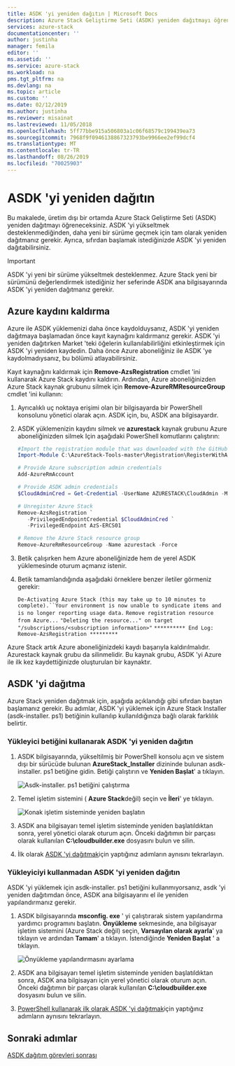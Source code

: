 ```yaml
---
title: ASDK 'yi yeniden dağıtın | Microsoft Docs
description: Azure Stack Geliştirme Seti (ASDK) yeniden dağıtmayı öğrenin.
services: azure-stack
documentationcenter: ''
author: justinha
manager: femila
editor: ''
ms.assetid: ''
ms.service: azure-stack
ms.workload: na
pms.tgt_pltfrm: na
ms.devlang: na
ms.topic: article
ms.custom: ''
ms.date: 02/12/2019
ms.author: justinha
ms.reviewer: misainat
ms.lastreviewed: 11/05/2018
ms.openlocfilehash: 5ff77bbe915a506803a1c06f68579c199439ea73
ms.sourcegitcommit: 7968f9f0946138867323793be9966ee2ef99dcf4
ms.translationtype: MT
ms.contentlocale: tr-TR
ms.lasthandoff: 08/26/2019
ms.locfileid: "70025903"
---
```

# <a name="redeploy-the-asdk"></a>ASDK 'yi yeniden dağıtın
Bu makalede, üretim dışı bir ortamda Azure Stack Geliştirme Seti (ASDK) yeniden dağıtmayı öğreneceksiniz. ASDK 'yi yükseltmek desteklenmediğinden, daha yeni bir sürüme geçmek için tam olarak yeniden dağıtmanız gerekir. Ayrıca, sıfırdan başlamak istediğinizde ASDK 'yi yeniden dağıtabilirsiniz.

> [!IMPORTANT]
> ASDK 'yi yeni bir sürüme yükseltmek desteklenmez. Azure Stack yeni bir sürümünü değerlendirmek istediğiniz her seferinde ASDK ana bilgisayarında ASDK 'yi yeniden dağıtmanız gerekir.

## <a name="remove-azure-registration"></a>Azure kaydını kaldırma 
Azure ile ASDK yüklemenizi daha önce kaydolduysanız, ASDK 'yi yeniden dağıtmaya başlamadan önce kayıt kaynağını kaldırmanız gerekir. ASDK 'yi yeniden dağıtırken Market 'teki öğelerin kullanılabilirliğini etkinleştirmek için ASDK 'yi yeniden kaydedin. Daha önce Azure aboneliğiniz ile ASDK 'ye kaydolmadıysanız, bu bölümü atlayabilirsiniz.

Kayıt kaynağını kaldırmak için **Remove-AzsRegistration** cmdlet 'ini kullanarak Azure Stack kaydını kaldırın. Ardından, Azure aboneliğinizden Azure Stack kaynak grubunu silmek için **Remove-AzureRMResourceGroup** cmdlet 'ini kullanın:

1. Ayrıcalıklı uç noktaya erişimi olan bir bilgisayarda bir PowerShell konsolunu yönetici olarak açın. ASDK için, bu, ASDK ana bilgisayardır.

2. ASDK yüklemenizin kaydını silmek ve **azurestack** kaynak grubunu Azure aboneliğinizden silmek Için aşağıdaki PowerShell komutlarını çalıştırın:

   ```powershell    
   #Import the registration module that was downloaded with the GitHub tools
   Import-Module C:\AzureStack-Tools-master\Registration\RegisterWithAzure.psm1

   # Provide Azure subscription admin credentials
   Add-AzureRmAccount

   # Provide ASDK admin credentials
   $CloudAdminCred = Get-Credential -UserName AZURESTACK\CloudAdmin -Message "Enter the cloud domain credentials to access the privileged endpoint"

   # Unregister Azure Stack
   Remove-AzsRegistration `
      -PrivilegedEndpointCredential $CloudAdminCred `
      -PrivilegedEndpoint AzS-ERCS01

   # Remove the Azure Stack resource group
   Remove-AzureRmResourceGroup -Name azurestack -Force
   ```

3. Betik çalışırken hem Azure aboneliğinizde hem de yerel ASDK yüklemesinde oturum açmanız istenir.
4. Betik tamamlandığında aşağıdaki örneklere benzer iletiler görmeniz gerekir:

    `De-Activating Azure Stack (this may take up to 10 minutes to complete).``Your environment is now unable to syndicate items and is no longer reporting usage data.`
    `Remove registration resource from Azure...`
    `"Deleting the resource..." on target "/subscriptions/<subscription information>"`
    `********** End Log: Remove-AzsRegistration *********`



Azure Stack artık Azure aboneliğinizdeki kaydı başarıyla kaldırılmalıdır. Azurestack kaynak grubu da silinmelidir. Bu kaynak grubu, ASDK 'yi Azure ile ilk kez kaydettiğinizde oluşturulan bir kaynaktır.

## <a name="deploy-the-asdk"></a>ASDK 'yi dağıtma
Azure Stack yeniden dağıtmak için, aşağıda açıklandığı gibi sıfırdan baştan başlamanız gerekir. Bu adımlar, ASDK 'yi yüklemek için Azure Stack Installer (asdk-installer. ps1) betiğinin kullanılıp kullanıldığınıza bağlı olarak farklılık belirtir.

### <a name="redeploy-the-asdk-using-the-installer-script"></a>Yükleyici betiğini kullanarak ASDK 'yi yeniden dağıtın
1. ASDK bilgisayarında, yükseltilmiş bir PowerShell konsolu açın ve sistem dışı bir sürücüde bulunan **AzureStack_Installer** dizininde bulunan asdk-installer. ps1 betiğine gidin. Betiği çalıştırın ve **Yeniden Başlat**' a tıklayın.

   ![Asdk-installer. ps1 betiğini çalıştırma](media/asdk-redeploy/1.png)

2. Temel işletim sistemini ( **Azure Stack**değil) seçin ve **İleri**' ye tıklayın.

   ![Konak işletim sisteminde yeniden başlatın](media/asdk-redeploy/2.png)

3. ASDK ana bilgisayarı temel işletim sisteminde yeniden başlatıldıktan sonra, yerel yönetici olarak oturum açın. Önceki dağıtımın bir parçası olarak kullanılan **C:\cloudbuilder.exe** dosyasını bulun ve silin.

4. İlk olarak [ASDK 'yi dağıtmak](asdk-install.md)için yaptığınız adımların aynısını tekrarlayın.

### <a name="redeploy-the-asdk-without-using-the-installer"></a>Yükleyiciyi kullanmadan ASDK 'yi yeniden dağıtın
ASDK 'yi yüklemek için asdk-installer. ps1 betiğini kullanmıyorsanız, asdk 'yi yeniden dağıtımdan önce, ASDK ana bilgisayarını el ile yeniden yapılandırmanız gerekir.

1. ASDK bilgisayarında **msconfig. exe** ' yi çalıştırarak sistem yapılandırma yardımcı programını başlatın. **Önyükleme** sekmesinde, ana bilgisayar işletim sistemini (Azure Stack değil) seçin, **Varsayılan olarak ayarla**' ya tıklayın ve ardından **Tamam**' a tıklayın. İstendiğinde **Yeniden Başlat** ' a tıklayın.

      ![Önyükleme yapılandırmasını ayarlama](media/asdk-redeploy/4.png)

2. ASDK ana bilgisayarı temel işletim sisteminde yeniden başlatıldıktan sonra, ASDK ana bilgisayarı için yerel yönetici olarak oturum açın. Önceki dağıtımın bir parçası olarak kullanılan **C:\cloudbuilder.exe** dosyasını bulun ve silin.

3. [PowerShell kullanarak ilk olarak ASDK 'yi dağıtmak](asdk-deploy-powershell.md)için yaptığınız adımların aynısını tekrarlayın.


## <a name="next-steps"></a>Sonraki adımlar
[ASDK dağıtım görevleri sonrası](asdk-post-deploy.md)





